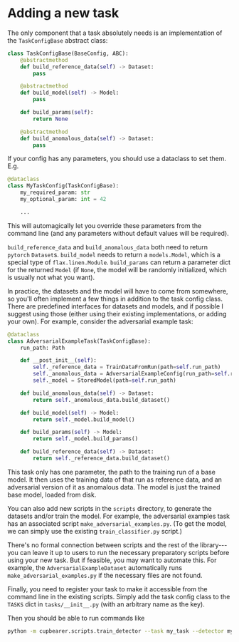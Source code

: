 # Adding a new task

The only component that a task absolutely needs is an implementation of the
`TaskConfigBase` abstract class:
```python
class TaskConfigBase(BaseConfig, ABC):
    @abstractmethod
    def build_reference_data(self) -> Dataset:
        pass

    @abstractmethod
    def build_model(self) -> Model:
        pass

    def build_params(self):
        return None

    @abstractmethod
    def build_anomalous_data(self) -> Dataset:
        pass
```
If your config has any parameters, you should use a dataclass to set them. E.g.
```python
@dataclass
class MyTaskConfig(TaskConfigBase):
    my_required_param: str
    my_optional_param: int = 42

    ...
```
This will automagically let you override these parameters from the command line
(and any parameters without default values will be required).

`build_reference_data` and `build_anomalous_data` both need to return `pytorch` `Dataset`s.
`build_model` needs to return a `models.Model`, which is a special type of `flax.linen.Module`.
`build_params` can return a parameter dict for the returned `Model` (if `None`, the model
will be randomly initialized, which is usually not what you want).

In practice, the datasets and the model will have to come from somewhere, so you'll
often implement a few things in addition to the task config class. There are predefined
interfaces for datasets and models, and if possible I suggest using those (either
using their existing implementations, or adding your own). For example, consider
the adversarial example task:
```python
@dataclass
class AdversarialExampleTask(TaskConfigBase):
    run_path: Path

    def __post_init__(self):
        self._reference_data = TrainDataFromRun(path=self.run_path)
        self._anomalous_data = AdversarialExampleConfig(run_path=self.run_path)
        self._model = StoredModel(path=self.run_path)

    def build_anomalous_data(self) -> Dataset:
        return self._anomalous_data.build_dataset()

    def build_model(self) -> Model:
        return self._model.build_model()

    def build_params(self) -> Model:
        return self._model.build_params()

    def build_reference_data(self) -> Dataset:
        return self._reference_data.build_dataset()
```
This task only has one parameter, the path to the training run of a base model.
It then uses the training data of that run as reference data, and an adversarial
version of it as anomalous data. The model is just the trained base model, loaded
from disk.

You can also add new scripts in the `scripts` directory, to generate the datasets
and/or train the model. For example, the adversarial examples task has an
associated script `make_adversarial_examples.py`. (To get the model, we can simply
use the existing `train_classifier.py` script.)

There's no formal connection between scripts and the rest of the library---you can
leave it up to users to run the necessary preparatory scripts before using your new
task. But if feasible, you may want to automate this. For example, the `AdversarialExampleDataset`
automatically runs `make_adversarial_examples.py` if the necessary files are not found.

Finally, you need to register your task to make it accessible from the command line
in the existing scripts. Simply add the task config class to the `TASKS` dict in `tasks/__init__.py`
(with an arbitrary name as the key).

Then you should be able to run commands like
```bash
python -m cupbearer.scripts.train_detector --task my_task --detector my_detector --task.my_required_param foo
```
